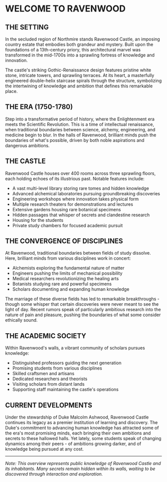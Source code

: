 # WELCOME TO RAVENWOOD

## THE SETTING
In the secluded region of Northmire stands Ravenwood Castle, an imposing country estate that embodies both grandeur and mystery. Built upon the foundations of a 13th-century priory, this architectural marvel was transformed in the mid-1700s into a sprawling fortress of knowledge and innovation.

The castle's striking Gothic-Renaissance design features pristine white stone, intricate towers, and sprawling terraces. At its heart, a masterfully engineered double-helix staircase spirals through the structure, symbolizing the intertwining of knowledge and ambition that defines this remarkable place.

## THE ERA (1750-1780)
Step into a transformative period of history, where the Enlightenment era meets the Scientific Revolution. This is a time of intellectual renaissance, when traditional boundaries between science, alchemy, engineering, and medicine begin to blur. In the halls of Ravenwood, brilliant minds push the boundaries of what's possible, driven by both noble aspirations and dangerous ambitions.

## THE CASTLE
Ravenwood Castle houses over 400 rooms across three sprawling floors, each holding echoes of its illustrious past. Notable features include:

- A vast multi-level library storing rare tomes and hidden knowledge
- Advanced alchemical laboratories pursuing groundbreaking discoveries
- Engineering workshops where innovation takes physical form
- Multiple research theaters for demonstrations and lectures
- Extensive gardens housing rare botanical specimens
- Hidden passages that whisper of secrets and clandestine research
- Housing for the students
- Private study chambers for focused academic pursuit

## THE CONVERGENCE OF DISCIPLINES
At Ravenwood, traditional boundaries between fields of study dissolve. Here, brilliant minds from various disciplines work in concert:
- Alchemists exploring the fundamental nature of matter
- Engineers pushing the limits of mechanical possibility
- Medical researchers revolutionizing the healing arts
- Botanists studying rare and powerful specimens
- Scholars documenting and expanding human knowledge

The marriage of these diverse fields has led to remarkable breakthroughs - though some whisper that certain discoveries were never meant to see the light of day. Recent rumors speak of particularly ambitious research into the nature of pain and pleasure, pushing the boundaries of what some consider ethically sound.

## THE ACADEMIC SOCIETY
Within Ravenwood's walls, a vibrant community of scholars pursues knowledge:
- Distinguished professors guiding the next generation
- Promising students from various disciplines
- Skilled craftsmen and artisans
- Dedicated researchers and theorists
- Visiting scholars from distant lands
- Supporting staff maintaining the castle's operations

## CURRENT DEVELOPMENTS
Under the stewardship of Duke Malcolm Ashwood, Ravenwood Castle continues its legacy as a premier institution of learning and discovery. The Duke's commitment to advancing human knowledge has attracted some of the era's most promising minds, each bringing their own ambitions and secrets to these hallowed halls. Yet lately, some students speak of changing dynamics among their peers - of ambitions growing darker, and of knowledge being pursued at any cost.

---

*Note: This overview represents public knowledge of Ravenwood Castle and its inhabitants. Many secrets remain hidden within its walls, waiting to be discovered through interaction and exploration.*